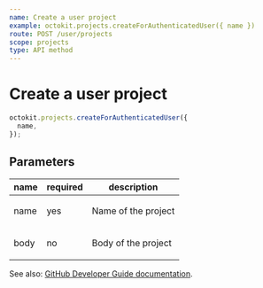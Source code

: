 ```yaml
---
name: Create a user project
example: octokit.projects.createForAuthenticatedUser({ name })
route: POST /user/projects
scope: projects
type: API method
---
```


# Create a user project

```js
octokit.projects.createForAuthenticatedUser({
  name,
});
```

## Parameters

<table>
  <thead>
    <tr>
      <th>name</th>
      <th>required</th>
      <th>description</th>
    </tr>
  </thead>
  <tbody>
    <tr><td>name</td><td>yes</td><td>

Name of the project

</td></tr>
<tr><td>body</td><td>no</td><td>

Body of the project

</td></tr>
  </tbody>
</table>

See also: [GitHub Developer Guide documentation](https://docs.github.com/rest/reference/projects/#create-a-user-project).
